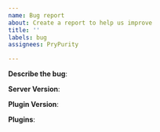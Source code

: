 ```yaml
---
name: Bug report
about: Create a report to help us improve
title: ''
labels: bug
assignees: PryPurity

---
```


**Describe the bug**:

**Server Version**:

**Plugin Version**:

**Plugins**:
